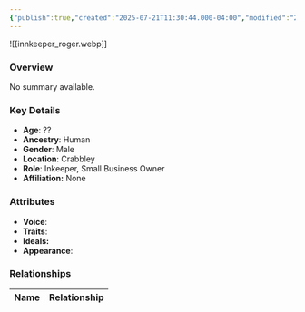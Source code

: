 ```yaml
---
{"publish":true,"created":"2025-07-21T11:30:44.000-04:00","modified":"2025-07-25T11:36:53.000-04:00","published":"2025-07-25T11:36:53.000-04:00","cssclasses":"","Age":"??","Ancestry":"Human","Gender":"Male","Location":["Crabbley"],"Role":["Inkeeper, Small Business Owner"],"Affiliation":["None"],"Appearances":["[[-The High Rollers Campaign-]]","[[The Crimsonclaw Bounty]]"]}
---
```



![[innkeeper_roger.webp]]

### Overview
No summary available.

### Key Details
- **Age**: ??
- **Ancestry**: Human
- **Gender**: Male
- **Location**: Crabbley
- **Role**: Inkeeper, Small Business Owner
- **Affiliation:** None

### Attributes
- **Voice**: 
- **Traits**: 
- **Ideals:** 
- **Appearance**:

### Relationships

| Name  | Relationship |
| ----- | ------------ |
